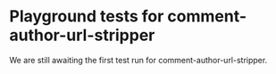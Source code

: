 # Playground tests for comment-author-url-stripper
We are still awaiting the first test run for comment-author-url-stripper.
